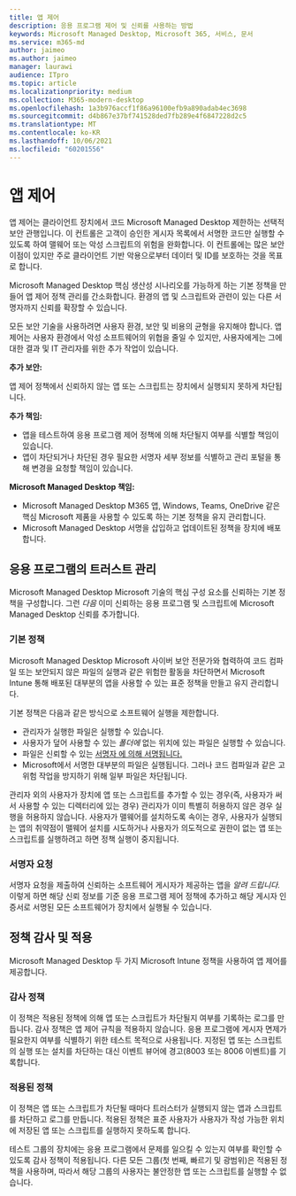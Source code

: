 ```yaml
---
title: 앱 제어
description: 응용 프로그램 제어 및 신뢰를 사용하는 방법
keywords: Microsoft Managed Desktop, Microsoft 365, 서비스, 문서
ms.service: m365-md
author: jaimeo
ms.author: jaimeo
manager: laurawi
audience: ITpro
ms.topic: article
ms.localizationpriority: medium
ms.collection: M365-modern-desktop
ms.openlocfilehash: 1a3b976accf1f86a96100efb9a890adab4ec3698
ms.sourcegitcommit: d4b867e37bf741528ded7fb289e4f6847228d2c5
ms.translationtype: MT
ms.contentlocale: ko-KR
ms.lasthandoff: 10/06/2021
ms.locfileid: "60201556"
---
```

# <a name="app-control"></a>앱 제어

앱 제어는 클라이언트 장치에서 코드 Microsoft Managed Desktop 제한하는 선택적 보안 관행입니다. 이 컨트롤은 고객이 승인한 게시자 목록에서 서명한 코드만 실행할 수 있도록 하여 맬웨어 또는 악성 스크립트의 위험을 완화합니다. 이 컨트롤에는 많은 보안 이점이 있지만 주로 클라이언트 기반 악용으로부터 데이터 및 ID를 보호하는 것을 목표로 합니다.

Microsoft Managed Desktop 핵심 생산성 시나리오를 가능하게 하는 기본 정책을 만들어 앱 제어 정책 관리를 간소화합니다. 환경의 앱 및 스크립트와 관련이 있는 다른 서명자까지 신뢰를 확장할 수 있습니다. 


모든 보안 기술을 사용하려면 사용자 환경, 보안 및 비용의 균형을 유지해야 합니다. 앱 제어는 사용자 환경에서 악성 소프트웨어의 위협을 줄일 수 있지만, 사용자에게는 그에 대한 결과 및 IT 관리자를 위한 추가 작업이 있습니다.

**추가 보안:**

앱 제어 정책에서 신뢰하지 않는 앱 또는 스크립트는 장치에서 실행되지 못하게 차단됩니다.

**추가 책임:**

- 앱을 테스트하여 응용 프로그램 제어 정책에 의해 차단될지 여부를 식별할 책임이 있습니다.
- 앱이 차단되거나 차단된 경우 필요한 서명자 세부 정보를 식별하고 관리 포털을 통해 변경을 요청할 책임이 있습니다.

**Microsoft Managed Desktop 책임:**

- Microsoft Managed Desktop M365 앱, Windows, Teams, OneDrive 같은 핵심 Microsoft 제품을 사용할 수 있도록 하는 기본 정책을 유지 관리합니다.
- Microsoft Managed Desktop 서명을 삽입하고 업데이트된 정책을 장치에 배포합니다.


## <a name="managing-trust-in-applications"></a>응용 프로그램의 트러스트 관리

Microsoft Managed Desktop Microsoft 기술의 핵심 구성 요소를 신뢰하는 기본 정책을 구성합니다. 그런 *다음* 이미 신뢰하는 응용 프로그램 및 스크립트에 Microsoft Managed Desktop 신뢰를 추가합니다.

### <a name="base-policy"></a>기본 정책

Microsoft Managed Desktop Microsoft 사이버 보안 전문가와 협력하여 코드 컴파일 또는 보안되지 않은 파일의 실행과 같은 위험한 활동을 차단하면서 Microsoft Intune 통해 배포된 대부분의 앱을 사용할 수 있는 표준 정책을 만들고 유지 관리합니다.

기본 정책은 다음과 같은 방식으로 소프트웨어 실행을 제한합니다.

- 관리자가 실행한 파일은 실행할 수 있습니다.
- 사용자가 덮어 사용할 수 있는 *폴더에* 없는 위치에 있는 파일은 실행할 수 있습니다.
- 파일은 신뢰할 수 있는 [서명자 에 의해 서명됩니다.](#signer-requests)
- Microsoft에서 서명한 대부분의 파일은 실행됩니다. 그러나 코드 컴파일과 같은 고위험 작업을 방지하기 위해 일부 파일은 차단됩니다.


관리자 외의 사용자가 장치에 앱 또는 스크립트를 추가할 수 있는 경우(즉, 사용자가 써서 사용할 수 있는 디렉터리에 있는 경우) 관리자가 이미 특별히 허용하지 않은 경우 실행을 허용하지 않습니다. 사용자가 맬웨어를 설치하도록 속이는 경우, 사용자가 실행되는 앱의 취약점이 맬웨어 설치를 시도하거나 사용자가 의도적으로 권한이 없는 앱 또는 스크립트를 실행하려고 하면 정책 실행이 중지됩니다.

### <a name="signer-requests"></a>서명자 요청

서명자 요청을 제출하여 신뢰하는 소프트웨어 게시자가 제공하는 앱을 *알려 드립니다.* 이렇게 하면 해당 신뢰 정보를 기준 응용 프로그램 제어 정책에 추가하고 해당 게시자 인증서로 서명된 모든 소프트웨어가 장치에서 실행될 수 있습니다.

## <a name="audit-and-enforced-policies"></a>정책 감사 및 적용

Microsoft Managed Desktop 두 가지 Microsoft Intune 정책을 사용하여 앱 제어를 제공합니다.

### <a name="audit-policy"></a>감사 정책
이 정책은 적용된 정책에 의해 앱 또는 스크립트가 차단될지 여부를 기록하는 로그를 만듭니다. 감사 정책은 앱 제어 규칙을 적용하지 않습니다. 응용 프로그램에 게시자 면제가 필요한지 여부를 식별하기 위한 테스트 목적으로 사용됩니다. 지정된 앱 또는 스크립트의 실행 또는 설치를 차단하는 대신 이벤트 뷰어에 경고(8003 또는 8006 이벤트)를 기록합니다.

### <a name="enforced-policy"></a>적용된 정책
이 정책은 앱 또는 스크립트가 차단될 때마다 트러스터가 실행되지 않는 앱과 스크립트를 차단하고 로그를 만듭니다. 적용된 정책은 표준 사용자가 사용자가 작성 가능한 위치에 저장된 앱 또는 스크립트를 실행하지 못하도록 합니다.

테스트 그룹의 장치에는 응용 프로그램에서 문제를 일으킬 수 있는지 여부를 확인할 수 있도록 감사 정책이 적용됩니다. 다른 모든 그룹(첫 번째, 빠르기 및 광범위)은 적용된 정책을 사용하며, 따라서 해당 그룹의 사용자는 불안정한 앱 또는 스크립트를 실행할 수 없습니다.







